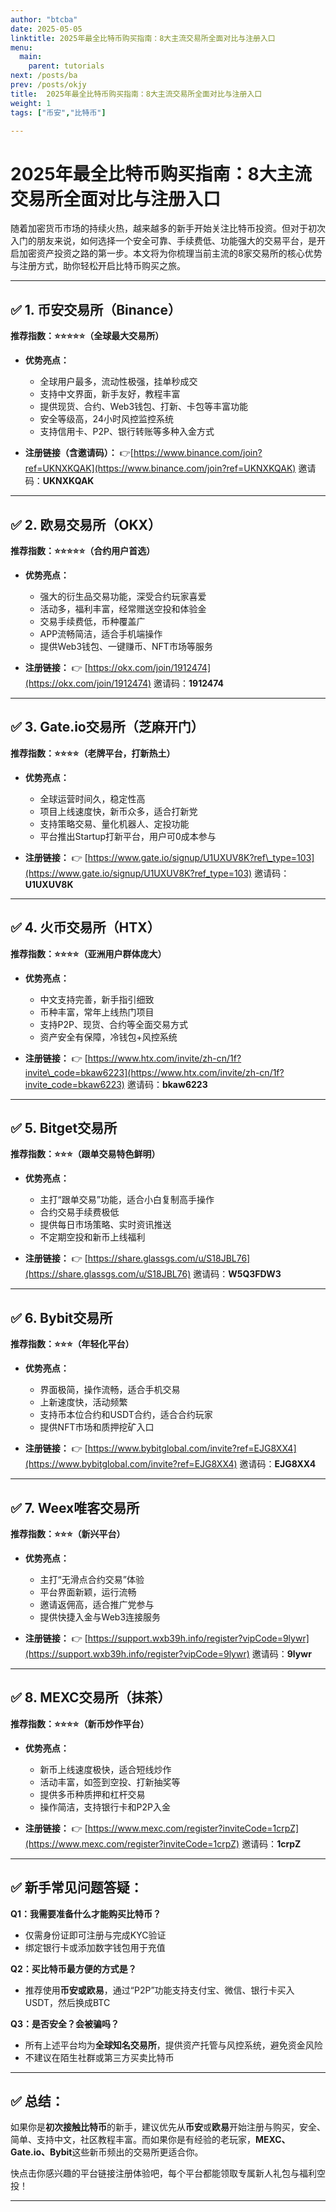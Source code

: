 ```yaml
---
author: "btcba"
date: 2025-05-05
linktitle: 2025年最全比特币购买指南：8大主流交易所全面对比与注册入口
menu:
  main:
    parent: tutorials
next: /posts/ba
prev: /posts/okjy
title:  2025年最全比特币购买指南：8大主流交易所全面对比与注册入口
weight: 1
tags: ["币安","比特币"]

---
```


# 2025年最全比特币购买指南：8大主流交易所全面对比与注册入口

随着加密货币市场的持续火热，越来越多的新手开始关注比特币投资。但对于初次入门的朋友来说，如何选择一个安全可靠、手续费低、功能强大的交易平台，是开启加密资产投资之路的第一步。本文将为你梳理当前主流的8家交易所的核心优势与注册方式，助你轻松开启比特币购买之旅。

---

## ✅ 1. **币安交易所（Binance）**

**推荐指数：⭐⭐⭐⭐⭐（全球最大交易所）**

* **优势亮点：**

  * 全球用户最多，流动性极强，挂单秒成交
  * 支持中文界面，新手友好，教程丰富
  * 提供现货、合约、Web3钱包、打新、卡包等丰富功能
  * 安全等级高，24小时风控监控系统
  * 支持信用卡、P2P、银行转账等多种入金方式

* **注册链接（含邀请码）：**
  👉[https://www.binance.com/join?ref=UKNXKQAK](https://www.binance.com/join?ref=UKNXKQAK)
  邀请码：**UKNXKQAK**

---

## ✅ 2. **欧易交易所（OKX）**

**推荐指数：⭐⭐⭐⭐⭐（合约用户首选）**

* **优势亮点：**

  * 强大的衍生品交易功能，深受合约玩家喜爱
  * 活动多，福利丰富，经常赠送空投和体验金
  * 交易手续费低，币种覆盖广
  * APP流畅简洁，适合手机端操作
  * 提供Web3钱包、一键赚币、NFT市场等服务

* **注册链接：**
  👉 [https://okx.com/join/1912474](https://okx.com/join/1912474)
  邀请码：**1912474**

---

## ✅ 3. **Gate.io交易所（芝麻开门）**

**推荐指数：⭐⭐⭐⭐（老牌平台，打新热土）**

* **优势亮点：**

  * 全球运营时间久，稳定性高
  * 项目上线速度快，新币众多，适合打新党
  * 支持策略交易、量化机器人、定投功能
  * 平台推出Startup打新平台，用户可0成本参与

* **注册链接：**
  👉 [https://www.gate.io/signup/U1UXUV8K?ref\_type=103](https://www.gate.io/signup/U1UXUV8K?ref_type=103)
  邀请码：**U1UXUV8K**

---

## ✅ 4. **火币交易所（HTX）**

**推荐指数：⭐⭐⭐⭐（亚洲用户群体庞大）**

* **优势亮点：**

  * 中文支持完善，新手指引细致
  * 币种丰富，常年上线热门项目
  * 支持P2P、现货、合约等全面交易方式
  * 资产安全有保障，冷钱包+风控系统

* **注册链接：**
  👉 [https://www.htx.com/invite/zh-cn/1f?invite\_code=bkaw6223](https://www.htx.com/invite/zh-cn/1f?invite_code=bkaw6223)
  邀请码：**bkaw6223**

---

## ✅ 5. **Bitget交易所**

**推荐指数：⭐⭐⭐（跟单交易特色鲜明）**

* **优势亮点：**

  * 主打“跟单交易”功能，适合小白复制高手操作
  * 合约交易手续费极低
  * 提供每日市场策略、实时资讯推送
  * 不定期空投和新币上线福利

* **注册链接：**
  👉 [https://share.glassgs.com/u/S18JBL76](https://share.glassgs.com/u/S18JBL76)
  邀请码：**W5Q3FDW3**

---

## ✅ 6. **Bybit交易所**

**推荐指数：⭐⭐⭐（年轻化平台）**

* **优势亮点：**

  * 界面极简，操作流畅，适合手机交易
  * 上新速度快，活动频繁
  * 支持币本位合约和USDT合约，适合合约玩家
  * 提供NFT市场和质押挖矿入口

* **注册链接：**
  👉 [https://www.bybitglobal.com/invite?ref=EJG8XX4](https://www.bybitglobal.com/invite?ref=EJG8XX4)
  邀请码：**EJG8XX4**

---

## ✅ 7. **Weex唯客交易所**

**推荐指数：⭐⭐⭐（新兴平台）**

* **优势亮点：**

  * 主打“无滑点合约交易”体验
  * 平台界面新颖，运行流畅
  * 邀请返佣高，适合推广党参与
  * 提供快捷入金与Web3连接服务

* **注册链接：**
  👉 [https://support.wxb39h.info/register?vipCode=9lywr](https://support.wxb39h.info/register?vipCode=9lywr)
  邀请码：**9lywr**

---

## ✅ 8. **MEXC交易所（抹茶）**

**推荐指数：⭐⭐⭐⭐（新币炒作平台）**

* **优势亮点：**

  * 新币上线速度极快，适合短线炒作
  * 活动丰富，如签到空投、打新抽奖等
  * 提供多币种质押和杠杆交易
  * 操作简洁，支持银行卡和P2P入金

* **注册链接：**
  👉 [https://www.mexc.com/register?inviteCode=1crpZ](https://www.mexc.com/register?inviteCode=1crpZ)
  邀请码：**1crpZ**

---

## ✅ 新手常见问题答疑：

**Q1：我需要准备什么才能购买比特币？**

* 仅需身份证即可注册与完成KYC验证
* 绑定银行卡或添加数字钱包用于充值

**Q2：买比特币最方便的方式是？**

* 推荐使用**币安或欧易**，通过“P2P”功能支持支付宝、微信、银行卡买入USDT，然后换成BTC

**Q3：是否安全？会被骗吗？**

* 所有上述平台均为**全球知名交易所**，提供资产托管与风控系统，避免资金风险
* 不建议在陌生社群或第三方买卖比特币

---

## ✅ 总结：

如果你是**初次接触比特币**的新手，建议优先从**币安**或**欧易**开始注册与购买，安全、简单、支持中文，社区教程丰富。而如果你是有经验的老玩家，**MEXC、Gate.io、Bybit**这些新币频出的交易所更适合你。

快点击你感兴趣的平台链接注册体验吧，每个平台都能领取专属新人礼包与福利空投！

---